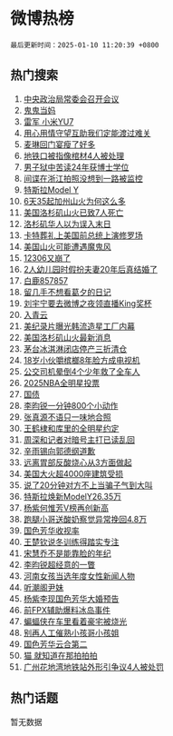 # 微博热榜

`最后更新时间：2025-01-10 11:20:39 +0800`

## 热门搜索

1. [中央政治局常委会召开会议](https://m.weibo.cn/search?containerid=100103type%3D1%26t%3D10%26q%3D%23%E4%B8%AD%E5%A4%AE%E6%94%BF%E6%B2%BB%E5%B1%80%E5%B8%B8%E5%A7%94%E4%BC%9A%E5%8F%AC%E5%BC%80%E4%BC%9A%E8%AE%AE%23&stream_entry_id=51&isnewpage=1&extparam=seat%3D1%26filter_type%3Drealtimehot%26stream_entry_id%3D51%26q%3D%2523%25E4%25B8%25AD%25E5%25A4%25AE%25E6%2594%25BF%25E6%25B2%25BB%25E5%25B1%2580%25E5%25B8%25B8%25E5%25A7%2594%25E4%25BC%259A%25E5%258F%25AC%25E5%25BC%2580%25E4%25BC%259A%25E8%25AE%25AE%2523%26dgr%3D0%26cate%3D10103%26c_type%3D51%26pos%3D0%26display_time%3D1736479238%26pre_seqid%3D17364792382750355477807)
1. [鬼鬼当妈](https://m.weibo.cn/search?containerid=100103type%3D1%26t%3D10%26q%3D%23%E9%AC%BC%E9%AC%BC%E5%BD%93%E5%A6%88%23&stream_entry_id=31&isnewpage=1&extparam=seat%3D1%26filter_type%3Drealtimehot%26flag%3D1%26pos%3D0%26cate%3D5001%26realpos%3D1%26stream_entry_id%3D31%26q%3D%2523%25E9%25AC%25BC%25E9%25AC%25BC%25E5%25BD%2593%25E5%25A6%2588%2523%26dgr%3D0%26c_type%3D31%26lcate%3D5001%26band_rank%3D1%26display_time%3D1736479238%26pre_seqid%3D17364792382750355477807)
1. [雷军 小米YU7](https://m.weibo.cn/search?containerid=100103type%3D1%26t%3D10%26q%3D%E9%9B%B7%E5%86%9B+%E5%B0%8F%E7%B1%B3YU7&stream_entry_id=31&isnewpage=1&extparam=seat%3D1%26filter_type%3Drealtimehot%26flag%3D1%26pos%3D1%26cate%3D5001%26realpos%3D2%26stream_entry_id%3D31%26q%3D%25E9%259B%25B7%25E5%2586%259B%2520%25E5%25B0%258F%25E7%25B1%25B3YU7%26dgr%3D0%26c_type%3D31%26lcate%3D5001%26band_rank%3D2%26display_time%3D1736479238%26pre_seqid%3D17364792382750355477807)
1. [用心用情守望互助我们定能渡过难关](https://m.weibo.cn/search?containerid=100103type%3D1%26t%3D10%26q%3D%23%E7%94%A8%E5%BF%83%E7%94%A8%E6%83%85%E5%AE%88%E6%9C%9B%E4%BA%92%E5%8A%A9%E6%88%91%E4%BB%AC%E5%AE%9A%E8%83%BD%E6%B8%A1%E8%BF%87%E9%9A%BE%E5%85%B3%23&stream_entry_id=31&isnewpage=1&extparam=seat%3D1%26filter_type%3Drealtimehot%26flag%3D1%26pos%3D2%26cate%3D5001%26realpos%3D3%26stream_entry_id%3D31%26q%3D%2523%25E7%2594%25A8%25E5%25BF%2583%25E7%2594%25A8%25E6%2583%2585%25E5%25AE%2588%25E6%259C%259B%25E4%25BA%2592%25E5%258A%25A9%25E6%2588%2591%25E4%25BB%25AC%25E5%25AE%259A%25E8%2583%25BD%25E6%25B8%25A1%25E8%25BF%2587%25E9%259A%25BE%25E5%2585%25B3%2523%26dgr%3D0%26c_type%3D31%26lcate%3D5001%26band_rank%3D3%26display_time%3D1736479238%26pre_seqid%3D17364792382750355477807)
1. [麦琳回门宴瘦了好多](https://m.weibo.cn/search?containerid=100103type%3D1%26t%3D10%26q%3D%23%E9%BA%A6%E7%90%B3%E5%9B%9E%E9%97%A8%E5%AE%B4%E7%98%A6%E4%BA%86%E5%A5%BD%E5%A4%9A%23&stream_entry_id=31&isnewpage=1&extparam=seat%3D1%26filter_type%3Drealtimehot%26flag%3D2%26pos%3D3%26cate%3D5001%26realpos%3D4%26stream_entry_id%3D31%26q%3D%2523%25E9%25BA%25A6%25E7%2590%25B3%25E5%259B%259E%25E9%2597%25A8%25E5%25AE%25B4%25E7%2598%25A6%25E4%25BA%2586%25E5%25A5%25BD%25E5%25A4%259A%2523%26dgr%3D0%26c_type%3D31%26lcate%3D5001%26band_rank%3D4%26display_time%3D1736479238%26pre_seqid%3D17364792382750355477807)
1. [地铁口被指像棺材4人被处理](https://m.weibo.cn/search?containerid=100103type%3D1%26t%3D10%26q%3D%23%E5%9C%B0%E9%93%81%E5%8F%A3%E8%A2%AB%E6%8C%87%E5%83%8F%E6%A3%BA%E6%9D%904%E4%BA%BA%E8%A2%AB%E5%A4%84%E7%90%86%23&stream_entry_id=31&isnewpage=1&extparam=seat%3D1%26filter_type%3Drealtimehot%26flag%3D1%26pos%3D4%26cate%3D5001%26realpos%3D5%26stream_entry_id%3D31%26q%3D%2523%25E5%259C%25B0%25E9%2593%2581%25E5%258F%25A3%25E8%25A2%25AB%25E6%258C%2587%25E5%2583%258F%25E6%25A3%25BA%25E6%259D%25904%25E4%25BA%25BA%25E8%25A2%25AB%25E5%25A4%2584%25E7%2590%2586%2523%26dgr%3D0%26c_type%3D31%26lcate%3D5001%26band_rank%3D5%26display_time%3D1736479238%26pre_seqid%3D17364792382750355477807)
1. [男子狱中苦读24年获博士学位](https://m.weibo.cn/search?containerid=100103type%3D1%26t%3D10%26q%3D%23%E7%94%B7%E5%AD%90%E7%8B%B1%E4%B8%AD%E8%8B%A6%E8%AF%BB24%E5%B9%B4%E8%8E%B7%E5%8D%9A%E5%A3%AB%E5%AD%A6%E4%BD%8D%23&stream_entry_id=31&isnewpage=1&extparam=seat%3D1%26filter_type%3Drealtimehot%26flag%3D1%26pos%3D5%26cate%3D5001%26realpos%3D6%26stream_entry_id%3D31%26q%3D%2523%25E7%2594%25B7%25E5%25AD%2590%25E7%258B%25B1%25E4%25B8%25AD%25E8%258B%25A6%25E8%25AF%25BB24%25E5%25B9%25B4%25E8%258E%25B7%25E5%258D%259A%25E5%25A3%25AB%25E5%25AD%25A6%25E4%25BD%258D%2523%26dgr%3D0%26c_type%3D31%26lcate%3D5001%26band_rank%3D6%26display_time%3D1736479238%26pre_seqid%3D17364792382750355477807)
1. [间谍在浙江拍照没想到一路被监控](https://m.weibo.cn/search?containerid=100103type%3D1%26t%3D10%26q%3D%23%E9%97%B4%E8%B0%8D%E5%9C%A8%E6%B5%99%E6%B1%9F%E6%8B%8D%E7%85%A7%E6%B2%A1%E6%83%B3%E5%88%B0%E4%B8%80%E8%B7%AF%E8%A2%AB%E7%9B%91%E6%8E%A7%23&stream_entry_id=31&isnewpage=1&extparam=seat%3D1%26filter_type%3Drealtimehot%26flag%3D1%26pos%3D6%26cate%3D5001%26realpos%3D7%26stream_entry_id%3D31%26q%3D%2523%25E9%2597%25B4%25E8%25B0%258D%25E5%259C%25A8%25E6%25B5%2599%25E6%25B1%259F%25E6%258B%258D%25E7%2585%25A7%25E6%25B2%25A1%25E6%2583%25B3%25E5%2588%25B0%25E4%25B8%2580%25E8%25B7%25AF%25E8%25A2%25AB%25E7%259B%2591%25E6%258E%25A7%2523%26dgr%3D0%26c_type%3D31%26lcate%3D5001%26band_rank%3D7%26display_time%3D1736479238%26pre_seqid%3D17364792382750355477807)
1. [特斯拉Model Y](https://m.weibo.cn/search?containerid=100103type%3D1%26t%3D10%26q%3D%E7%89%B9%E6%96%AF%E6%8B%89Model+Y&stream_entry_id=31&isnewpage=1&extparam=seat%3D1%26filter_type%3Drealtimehot%26flag%3D0%26pos%3D7%26cate%3D5001%26realpos%3D8%26stream_entry_id%3D31%26q%3D%25E7%2589%25B9%25E6%2596%25AF%25E6%258B%2589Model%2520Y%26dgr%3D0%26c_type%3D31%26lcate%3D5001%26band_rank%3D8%26display_time%3D1736479238%26pre_seqid%3D17364792382750355477807)
1. [6天35起加州山火为何这么多](https://m.weibo.cn/search?containerid=100103type%3D1%26t%3D10%26q%3D%236%E5%A4%A935%E8%B5%B7%E5%8A%A0%E5%B7%9E%E5%B1%B1%E7%81%AB%E4%B8%BA%E4%BD%95%E8%BF%99%E4%B9%88%E5%A4%9A%23&stream_entry_id=31&isnewpage=1&extparam=seat%3D1%26filter_type%3Drealtimehot%26flag%3D1%26pos%3D8%26cate%3D5001%26realpos%3D9%26stream_entry_id%3D31%26q%3D%25236%25E5%25A4%25A935%25E8%25B5%25B7%25E5%258A%25A0%25E5%25B7%259E%25E5%25B1%25B1%25E7%2581%25AB%25E4%25B8%25BA%25E4%25BD%2595%25E8%25BF%2599%25E4%25B9%2588%25E5%25A4%259A%2523%26dgr%3D0%26c_type%3D31%26lcate%3D5001%26band_rank%3D9%26display_time%3D1736479238%26pre_seqid%3D17364792382750355477807)
1. [美国洛杉矶山火已致7人死亡](https://m.weibo.cn/search?containerid=100103type%3D1%26t%3D10%26q%3D%23%E7%BE%8E%E5%9B%BD%E6%B4%9B%E6%9D%89%E7%9F%B6%E5%B1%B1%E7%81%AB%E5%B7%B2%E8%87%B47%E4%BA%BA%E6%AD%BB%E4%BA%A1%23&stream_entry_id=31&isnewpage=1&extparam=seat%3D1%26filter_type%3Drealtimehot%26flag%3D1%26pos%3D9%26cate%3D5001%26realpos%3D10%26stream_entry_id%3D31%26q%3D%2523%25E7%25BE%258E%25E5%259B%25BD%25E6%25B4%259B%25E6%259D%2589%25E7%259F%25B6%25E5%25B1%25B1%25E7%2581%25AB%25E5%25B7%25B2%25E8%2587%25B47%25E4%25BA%25BA%25E6%25AD%25BB%25E4%25BA%25A1%2523%26dgr%3D0%26c_type%3D31%26lcate%3D5001%26band_rank%3D10%26display_time%3D1736479238%26pre_seqid%3D17364792382750355477807)
1. [洛杉矶华人以为误入末日](https://m.weibo.cn/search?containerid=100103type%3D1%26t%3D10%26q%3D%23%E6%B4%9B%E6%9D%89%E7%9F%B6%E5%8D%8E%E4%BA%BA%E4%BB%A5%E4%B8%BA%E8%AF%AF%E5%85%A5%E6%9C%AB%E6%97%A5%23&stream_entry_id=31&isnewpage=1&extparam=seat%3D1%26filter_type%3Drealtimehot%26flag%3D2%26pos%3D10%26cate%3D5001%26realpos%3D11%26stream_entry_id%3D31%26q%3D%2523%25E6%25B4%259B%25E6%259D%2589%25E7%259F%25B6%25E5%258D%258E%25E4%25BA%25BA%25E4%25BB%25A5%25E4%25B8%25BA%25E8%25AF%25AF%25E5%2585%25A5%25E6%259C%25AB%25E6%2597%25A5%2523%26dgr%3D0%26c_type%3D31%26lcate%3D5001%26band_rank%3D11%26display_time%3D1736479238%26pre_seqid%3D17364792382750355477807)
1. [卡特葬礼上美国前总统上演修罗场](https://m.weibo.cn/search?containerid=100103type%3D1%26t%3D10%26q%3D%23%E5%8D%A1%E7%89%B9%E8%91%AC%E7%A4%BC%E4%B8%8A%E7%BE%8E%E5%9B%BD%E5%89%8D%E6%80%BB%E7%BB%9F%E4%B8%8A%E6%BC%94%E4%BF%AE%E7%BD%97%E5%9C%BA%23&stream_entry_id=31&isnewpage=1&extparam=seat%3D1%26filter_type%3Drealtimehot%26flag%3D0%26pos%3D11%26cate%3D5001%26realpos%3D12%26stream_entry_id%3D31%26q%3D%2523%25E5%258D%25A1%25E7%2589%25B9%25E8%2591%25AC%25E7%25A4%25BC%25E4%25B8%258A%25E7%25BE%258E%25E5%259B%25BD%25E5%2589%258D%25E6%2580%25BB%25E7%25BB%259F%25E4%25B8%258A%25E6%25BC%2594%25E4%25BF%25AE%25E7%25BD%2597%25E5%259C%25BA%2523%26dgr%3D0%26c_type%3D31%26lcate%3D5001%26band_rank%3D12%26display_time%3D1736479238%26pre_seqid%3D17364792382750355477807)
1. [美国山火可能遭遇魔鬼风](https://m.weibo.cn/search?containerid=100103type%3D1%26t%3D10%26q%3D%23%E7%BE%8E%E5%9B%BD%E5%B1%B1%E7%81%AB%E5%8F%AF%E8%83%BD%E9%81%AD%E9%81%87%E9%AD%94%E9%AC%BC%E9%A3%8E%23&stream_entry_id=31&isnewpage=1&extparam=seat%3D1%26filter_type%3Drealtimehot%26flag%3D1%26pos%3D12%26cate%3D5001%26realpos%3D13%26stream_entry_id%3D31%26q%3D%2523%25E7%25BE%258E%25E5%259B%25BD%25E5%25B1%25B1%25E7%2581%25AB%25E5%258F%25AF%25E8%2583%25BD%25E9%2581%25AD%25E9%2581%2587%25E9%25AD%2594%25E9%25AC%25BC%25E9%25A3%258E%2523%26dgr%3D0%26c_type%3D31%26lcate%3D5001%26band_rank%3D13%26display_time%3D1736479238%26pre_seqid%3D17364792382750355477807)
1. [12306又崩了](https://m.weibo.cn/search?containerid=100103type%3D1%26t%3D10%26q%3D12306%E5%8F%88%E5%B4%A9%E4%BA%86&stream_entry_id=31&isnewpage=1&extparam=seat%3D1%26filter_type%3Drealtimehot%26flag%3D1%26pos%3D13%26cate%3D5001%26realpos%3D14%26stream_entry_id%3D31%26q%3D12306%25E5%258F%2588%25E5%25B4%25A9%25E4%25BA%2586%26dgr%3D0%26c_type%3D31%26lcate%3D5001%26band_rank%3D14%26display_time%3D1736479238%26pre_seqid%3D17364792382750355477807)
1. [2人幼儿园时假扮夫妻20年后真结婚了](https://m.weibo.cn/search?containerid=100103type%3D1%26t%3D10%26q%3D%232%E4%BA%BA%E5%B9%BC%E5%84%BF%E5%9B%AD%E6%97%B6%E5%81%87%E6%89%AE%E5%A4%AB%E5%A6%BB20%E5%B9%B4%E5%90%8E%E7%9C%9F%E7%BB%93%E5%A9%9A%E4%BA%86%23&stream_entry_id=31&isnewpage=1&extparam=seat%3D1%26filter_type%3Drealtimehot%26flag%3D0%26pos%3D14%26cate%3D5001%26realpos%3D15%26stream_entry_id%3D31%26q%3D%25232%25E4%25BA%25BA%25E5%25B9%25BC%25E5%2584%25BF%25E5%259B%25AD%25E6%2597%25B6%25E5%2581%2587%25E6%2589%25AE%25E5%25A4%25AB%25E5%25A6%25BB20%25E5%25B9%25B4%25E5%2590%258E%25E7%259C%259F%25E7%25BB%2593%25E5%25A9%259A%25E4%25BA%2586%2523%26dgr%3D0%26c_type%3D31%26lcate%3D5001%26band_rank%3D15%26display_time%3D1736479238%26pre_seqid%3D17364792382750355477807)
1. [白鹿857857](https://m.weibo.cn/search?containerid=100103type%3D1%26t%3D10%26q%3D%23%E7%99%BD%E9%B9%BF857857%23&stream_entry_id=31&isnewpage=1&extparam=seat%3D1%26filter_type%3Drealtimehot%26flag%3D2%26pos%3D15%26cate%3D5001%26realpos%3D16%26stream_entry_id%3D31%26q%3D%2523%25E7%2599%25BD%25E9%25B9%25BF857857%2523%26dgr%3D0%26c_type%3D31%26lcate%3D5001%26band_rank%3D16%26display_time%3D1736479238%26pre_seqid%3D17364792382750355477807)
1. [留几手不想看葛夕的日记](https://m.weibo.cn/search?containerid=100103type%3D1%26t%3D10%26q%3D%23%E7%95%99%E5%87%A0%E6%89%8B%E4%B8%8D%E6%83%B3%E7%9C%8B%E8%91%9B%E5%A4%95%E7%9A%84%E6%97%A5%E8%AE%B0%23&stream_entry_id=31&isnewpage=1&extparam=seat%3D1%26filter_type%3Drealtimehot%26flag%3D0%26pos%3D16%26cate%3D5001%26realpos%3D17%26stream_entry_id%3D31%26q%3D%2523%25E7%2595%2599%25E5%2587%25A0%25E6%2589%258B%25E4%25B8%258D%25E6%2583%25B3%25E7%259C%258B%25E8%2591%259B%25E5%25A4%2595%25E7%259A%2584%25E6%2597%25A5%25E8%25AE%25B0%2523%26dgr%3D0%26c_type%3D31%26lcate%3D5001%26band_rank%3D17%26display_time%3D1736479238%26pre_seqid%3D17364792382750355477807)
1. [刘宇宁要去微博之夜领直播King奖杯](https://m.weibo.cn/search?containerid=100103type%3D1%26t%3D10%26q%3D%23%E5%88%98%E5%AE%87%E5%AE%81%E8%A6%81%E5%8E%BB%E5%BE%AE%E5%8D%9A%E4%B9%8B%E5%A4%9C%E9%A2%86%E7%9B%B4%E6%92%ADKing%E5%A5%96%E6%9D%AF%23&stream_entry_id=31&isnewpage=1&extparam=seat%3D1%26filter_type%3Drealtimehot%26flag%3D1%26pos%3D17%26cate%3D5001%26realpos%3D18%26stream_entry_id%3D31%26q%3D%2523%25E5%2588%2598%25E5%25AE%2587%25E5%25AE%2581%25E8%25A6%2581%25E5%258E%25BB%25E5%25BE%25AE%25E5%258D%259A%25E4%25B9%258B%25E5%25A4%259C%25E9%25A2%2586%25E7%259B%25B4%25E6%2592%25ADKing%25E5%25A5%2596%25E6%259D%25AF%2523%26dgr%3D0%26c_type%3D31%26lcate%3D5001%26band_rank%3D18%26display_time%3D1736479238%26pre_seqid%3D17364792382750355477807)
1. [入青云](https://m.weibo.cn/search?containerid=100103type%3D1%26t%3D10%26q%3D%E5%85%A5%E9%9D%92%E4%BA%91&stream_entry_id=31&isnewpage=1&extparam=seat%3D1%26filter_type%3Drealtimehot%26flag%3D1%26pos%3D18%26cate%3D5001%26realpos%3D19%26stream_entry_id%3D31%26q%3D%25E5%2585%25A5%25E9%259D%2592%25E4%25BA%2591%26dgr%3D0%26c_type%3D31%26lcate%3D5001%26band_rank%3D19%26display_time%3D1736479238%26pre_seqid%3D17364792382750355477807)
1. [美纪录片曝光韩流造星工厂内幕](https://m.weibo.cn/search?containerid=100103type%3D1%26t%3D10%26q%3D%23%E7%BE%8E%E7%BA%AA%E5%BD%95%E7%89%87%E6%9B%9D%E5%85%89%E9%9F%A9%E6%B5%81%E9%80%A0%E6%98%9F%E5%B7%A5%E5%8E%82%E5%86%85%E5%B9%95%23&stream_entry_id=31&isnewpage=1&extparam=seat%3D1%26filter_type%3Drealtimehot%26flag%3D1%26pos%3D19%26cate%3D5001%26realpos%3D20%26stream_entry_id%3D31%26q%3D%2523%25E7%25BE%258E%25E7%25BA%25AA%25E5%25BD%2595%25E7%2589%2587%25E6%259B%259D%25E5%2585%2589%25E9%259F%25A9%25E6%25B5%2581%25E9%2580%25A0%25E6%2598%259F%25E5%25B7%25A5%25E5%258E%2582%25E5%2586%2585%25E5%25B9%2595%2523%26dgr%3D0%26c_type%3D31%26lcate%3D5001%26band_rank%3D20%26display_time%3D1736479238%26pre_seqid%3D17364792382750355477807)
1. [美国洛杉矶山火最新消息](https://m.weibo.cn/search?containerid=100103type%3D1%26t%3D10%26q%3D%23%E7%BE%8E%E5%9B%BD%E6%B4%9B%E6%9D%89%E7%9F%B6%E5%B1%B1%E7%81%AB%E6%9C%80%E6%96%B0%E6%B6%88%E6%81%AF%23&stream_entry_id=31&isnewpage=1&extparam=seat%3D1%26filter_type%3Drealtimehot%26flag%3D0%26pos%3D20%26cate%3D5001%26realpos%3D21%26stream_entry_id%3D31%26q%3D%2523%25E7%25BE%258E%25E5%259B%25BD%25E6%25B4%259B%25E6%259D%2589%25E7%259F%25B6%25E5%25B1%25B1%25E7%2581%25AB%25E6%259C%2580%25E6%2596%25B0%25E6%25B6%2588%25E6%2581%25AF%2523%26dgr%3D0%26c_type%3D31%26lcate%3D5001%26band_rank%3D21%26display_time%3D1736479238%26pre_seqid%3D17364792382750355477807)
1. [茅台冰淇淋闭店停产三折清仓](https://m.weibo.cn/search?containerid=100103type%3D1%26t%3D10%26q%3D%23%E8%8C%85%E5%8F%B0%E5%86%B0%E6%B7%87%E6%B7%8B%E9%97%AD%E5%BA%97%E5%81%9C%E4%BA%A7%E4%B8%89%E6%8A%98%E6%B8%85%E4%BB%93%23&stream_entry_id=31&isnewpage=1&extparam=seat%3D1%26filter_type%3Drealtimehot%26flag%3D0%26pos%3D21%26cate%3D5001%26realpos%3D22%26stream_entry_id%3D31%26q%3D%2523%25E8%258C%2585%25E5%258F%25B0%25E5%2586%25B0%25E6%25B7%2587%25E6%25B7%258B%25E9%2597%25AD%25E5%25BA%2597%25E5%2581%259C%25E4%25BA%25A7%25E4%25B8%2589%25E6%258A%2598%25E6%25B8%2585%25E4%25BB%2593%2523%26dgr%3D0%26c_type%3D31%26lcate%3D5001%26band_rank%3D22%26display_time%3D1736479238%26pre_seqid%3D17364792382750355477807)
1. [18岁小伙嚼槟榔8年脸方成电视机](https://m.weibo.cn/search?containerid=100103type%3D1%26t%3D10%26q%3D%2318%E5%B2%81%E5%B0%8F%E4%BC%99%E5%9A%BC%E6%A7%9F%E6%A6%948%E5%B9%B4%E8%84%B8%E6%96%B9%E6%88%90%E7%94%B5%E8%A7%86%E6%9C%BA%23&stream_entry_id=31&isnewpage=1&extparam=seat%3D1%26filter_type%3Drealtimehot%26flag%3D0%26pos%3D22%26cate%3D5001%26realpos%3D23%26stream_entry_id%3D31%26q%3D%252318%25E5%25B2%2581%25E5%25B0%258F%25E4%25BC%2599%25E5%259A%25BC%25E6%25A7%259F%25E6%25A6%25948%25E5%25B9%25B4%25E8%2584%25B8%25E6%2596%25B9%25E6%2588%2590%25E7%2594%25B5%25E8%25A7%2586%25E6%259C%25BA%2523%26dgr%3D0%26c_type%3D31%26lcate%3D5001%26band_rank%3D23%26display_time%3D1736479238%26pre_seqid%3D17364792382750355477807)
1. [公交司机晕倒4个少年救了全车人](https://m.weibo.cn/search?containerid=100103type%3D1%26t%3D10%26q%3D%23%E5%85%AC%E4%BA%A4%E5%8F%B8%E6%9C%BA%E6%99%95%E5%80%924%E4%B8%AA%E5%B0%91%E5%B9%B4%E6%95%91%E4%BA%86%E5%85%A8%E8%BD%A6%E4%BA%BA%23&stream_entry_id=31&isnewpage=1&extparam=seat%3D1%26filter_type%3Drealtimehot%26flag%3D1%26pos%3D23%26cate%3D5001%26realpos%3D24%26stream_entry_id%3D31%26q%3D%2523%25E5%2585%25AC%25E4%25BA%25A4%25E5%258F%25B8%25E6%259C%25BA%25E6%2599%2595%25E5%2580%25924%25E4%25B8%25AA%25E5%25B0%2591%25E5%25B9%25B4%25E6%2595%2591%25E4%25BA%2586%25E5%2585%25A8%25E8%25BD%25A6%25E4%25BA%25BA%2523%26dgr%3D0%26c_type%3D31%26lcate%3D5001%26band_rank%3D24%26display_time%3D1736479238%26pre_seqid%3D17364792382750355477807)
1. [2025NBA全明星投票](https://m.weibo.cn/search?containerid=100103type%3D1%26t%3D10%26q%3D2025NBA%E5%85%A8%E6%98%8E%E6%98%9F%E6%8A%95%E7%A5%A8&stream_entry_id=31&isnewpage=1&extparam=seat%3D1%26filter_type%3Drealtimehot%26flag%3D1%26pos%3D24%26cate%3D5001%26realpos%3D25%26stream_entry_id%3D31%26q%3D2025NBA%25E5%2585%25A8%25E6%2598%258E%25E6%2598%259F%25E6%258A%2595%25E7%25A5%25A8%26dgr%3D0%26c_type%3D31%26lcate%3D5001%26band_rank%3D25%26display_time%3D1736479238%26pre_seqid%3D17364792382750355477807)
1. [国债](https://m.weibo.cn/search?containerid=100103type%3D1%26t%3D10%26q%3D%E5%9B%BD%E5%80%BA&stream_entry_id=31&isnewpage=1&extparam=seat%3D1%26filter_type%3Drealtimehot%26flag%3D1%26pos%3D25%26cate%3D5001%26realpos%3D26%26stream_entry_id%3D31%26q%3D%25E5%259B%25BD%25E5%2580%25BA%26dgr%3D0%26c_type%3D31%26lcate%3D5001%26band_rank%3D26%26display_time%3D1736479238%26pre_seqid%3D17364792382750355477807)
1. [李昀锐一分钟800个小动作](https://m.weibo.cn/search?containerid=100103type%3D1%26t%3D10%26q%3D%E6%9D%8E%E6%98%80%E9%94%90%E4%B8%80%E5%88%86%E9%92%9F800%E4%B8%AA%E5%B0%8F%E5%8A%A8%E4%BD%9C&stream_entry_id=31&isnewpage=1&extparam=seat%3D1%26filter_type%3Drealtimehot%26flag%3D0%26pos%3D26%26cate%3D5001%26realpos%3D27%26stream_entry_id%3D31%26q%3D%25E6%259D%258E%25E6%2598%2580%25E9%2594%2590%25E4%25B8%2580%25E5%2588%2586%25E9%2592%259F800%25E4%25B8%25AA%25E5%25B0%258F%25E5%258A%25A8%25E4%25BD%259C%26dgr%3D0%26c_type%3D31%26lcate%3D5001%26band_rank%3D27%26display_time%3D1736479238%26pre_seqid%3D17364792382750355477807)
1. [张真源不语只一味地合照](https://m.weibo.cn/search?containerid=100103type%3D1%26t%3D10%26q%3D%E5%BC%A0%E7%9C%9F%E6%BA%90%E4%B8%8D%E8%AF%AD%E5%8F%AA%E4%B8%80%E5%91%B3%E5%9C%B0%E5%90%88%E7%85%A7&stream_entry_id=31&isnewpage=1&extparam=seat%3D1%26filter_type%3Drealtimehot%26flag%3D0%26pos%3D27%26cate%3D5001%26realpos%3D28%26stream_entry_id%3D31%26q%3D%25E5%25BC%25A0%25E7%259C%259F%25E6%25BA%2590%25E4%25B8%258D%25E8%25AF%25AD%25E5%258F%25AA%25E4%25B8%2580%25E5%2591%25B3%25E5%259C%25B0%25E5%2590%2588%25E7%2585%25A7%26dgr%3D0%26c_type%3D31%26lcate%3D5001%26band_rank%3D28%26display_time%3D1736479238%26pre_seqid%3D17364792382750355477807)
1. [王鹤棣和库里的全明星约定](https://m.weibo.cn/search?containerid=100103type%3D1%26t%3D10%26q%3D%23%E7%8E%8B%E9%B9%A4%E6%A3%A3%E5%92%8C%E5%BA%93%E9%87%8C%E7%9A%84%E5%85%A8%E6%98%8E%E6%98%9F%E7%BA%A6%E5%AE%9A%23&stream_entry_id=31&isnewpage=1&extparam=seat%3D1%26filter_type%3Drealtimehot%26flag%3D1%26pos%3D28%26cate%3D5001%26realpos%3D29%26stream_entry_id%3D31%26q%3D%2523%25E7%258E%258B%25E9%25B9%25A4%25E6%25A3%25A3%25E5%2592%258C%25E5%25BA%2593%25E9%2587%258C%25E7%259A%2584%25E5%2585%25A8%25E6%2598%258E%25E6%2598%259F%25E7%25BA%25A6%25E5%25AE%259A%2523%26dgr%3D0%26c_type%3D31%26lcate%3D5001%26band_rank%3D29%26display_time%3D1736479238%26pre_seqid%3D17364792382750355477807)
1. [周深和记者对暗号主打已读乱回](https://m.weibo.cn/search?containerid=100103type%3D1%26t%3D10%26q%3D%23%E5%91%A8%E6%B7%B1%E5%92%8C%E8%AE%B0%E8%80%85%E5%AF%B9%E6%9A%97%E5%8F%B7%E4%B8%BB%E6%89%93%E5%B7%B2%E8%AF%BB%E4%B9%B1%E5%9B%9E%23&stream_entry_id=31&isnewpage=1&extparam=seat%3D1%26filter_type%3Drealtimehot%26flag%3D1%26pos%3D29%26cate%3D5001%26realpos%3D30%26stream_entry_id%3D31%26q%3D%2523%25E5%2591%25A8%25E6%25B7%25B1%25E5%2592%258C%25E8%25AE%25B0%25E8%2580%2585%25E5%25AF%25B9%25E6%259A%2597%25E5%258F%25B7%25E4%25B8%25BB%25E6%2589%2593%25E5%25B7%25B2%25E8%25AF%25BB%25E4%25B9%25B1%25E5%259B%259E%2523%26dgr%3D0%26c_type%3D31%26lcate%3D5001%26band_rank%3D30%26display_time%3D1736479238%26pre_seqid%3D17364792382750355477807)
1. [辛雨锡向郭德纲道歉](https://m.weibo.cn/search?containerid=100103type%3D1%26t%3D10%26q%3D%23%E8%BE%9B%E9%9B%A8%E9%94%A1%E5%90%91%E9%83%AD%E5%BE%B7%E7%BA%B2%E9%81%93%E6%AD%89%23&stream_entry_id=31&isnewpage=1&extparam=seat%3D1%26filter_type%3Drealtimehot%26flag%3D0%26pos%3D30%26cate%3D5001%26realpos%3D31%26stream_entry_id%3D31%26q%3D%2523%25E8%25BE%259B%25E9%259B%25A8%25E9%2594%25A1%25E5%2590%2591%25E9%2583%25AD%25E5%25BE%25B7%25E7%25BA%25B2%25E9%2581%2593%25E6%25AD%2589%2523%26dgr%3D0%26c_type%3D31%26lcate%3D5001%26band_rank%3D31%26display_time%3D1736479238%26pre_seqid%3D17364792382750355477807)
1. [远离胃部反酸烧心从3方面做起](https://m.weibo.cn/search?containerid=100103type%3D1%26t%3D10%26q%3D%23%E8%BF%9C%E7%A6%BB%E8%83%83%E9%83%A8%E5%8F%8D%E9%85%B8%E7%83%A7%E5%BF%83%E4%BB%8E3%E6%96%B9%E9%9D%A2%E5%81%9A%E8%B5%B7%23&stream_entry_id=31&isnewpage=1&extparam=seat%3D1%26filter_type%3Drealtimehot%26flag%3D1%26pos%3D31%26cate%3D5001%26realpos%3D32%26stream_entry_id%3D31%26q%3D%2523%25E8%25BF%259C%25E7%25A6%25BB%25E8%2583%2583%25E9%2583%25A8%25E5%258F%258D%25E9%2585%25B8%25E7%2583%25A7%25E5%25BF%2583%25E4%25BB%258E3%25E6%2596%25B9%25E9%259D%25A2%25E5%2581%259A%25E8%25B5%25B7%2523%26dgr%3D0%26c_type%3D31%26lcate%3D5001%26band_rank%3D32%26display_time%3D1736479238%26pre_seqid%3D17364792382750355477807)
1. [美国大火超4000座建筑受损](https://m.weibo.cn/search?containerid=100103type%3D1%26t%3D10%26q%3D%23%E7%BE%8E%E5%9B%BD%E5%A4%A7%E7%81%AB%E8%B6%854000%E5%BA%A7%E5%BB%BA%E7%AD%91%E5%8F%97%E6%8D%9F%23&stream_entry_id=31&isnewpage=1&extparam=seat%3D1%26filter_type%3Drealtimehot%26flag%3D0%26pos%3D32%26cate%3D5001%26realpos%3D33%26stream_entry_id%3D31%26q%3D%2523%25E7%25BE%258E%25E5%259B%25BD%25E5%25A4%25A7%25E7%2581%25AB%25E8%25B6%25854000%25E5%25BA%25A7%25E5%25BB%25BA%25E7%25AD%2591%25E5%258F%2597%25E6%258D%259F%2523%26dgr%3D0%26c_type%3D31%26lcate%3D5001%26band_rank%3D33%26display_time%3D1736479238%26pre_seqid%3D17364792382750355477807)
1. [说了20分钟对方不上当骗子气到大叫](https://m.weibo.cn/search?containerid=100103type%3D1%26t%3D10%26q%3D%23%E8%AF%B4%E4%BA%8620%E5%88%86%E9%92%9F%E5%AF%B9%E6%96%B9%E4%B8%8D%E4%B8%8A%E5%BD%93%E9%AA%97%E5%AD%90%E6%B0%94%E5%88%B0%E5%A4%A7%E5%8F%AB%23&stream_entry_id=31&isnewpage=1&extparam=seat%3D1%26filter_type%3Drealtimehot%26flag%3D0%26pos%3D33%26cate%3D5001%26realpos%3D34%26stream_entry_id%3D31%26q%3D%2523%25E8%25AF%25B4%25E4%25BA%258620%25E5%2588%2586%25E9%2592%259F%25E5%25AF%25B9%25E6%2596%25B9%25E4%25B8%258D%25E4%25B8%258A%25E5%25BD%2593%25E9%25AA%2597%25E5%25AD%2590%25E6%25B0%2594%25E5%2588%25B0%25E5%25A4%25A7%25E5%258F%25AB%2523%26dgr%3D0%26c_type%3D31%26lcate%3D5001%26band_rank%3D34%26display_time%3D1736479238%26pre_seqid%3D17364792382750355477807)
1. [特斯拉焕新ModelY26.35万](https://m.weibo.cn/search?containerid=100103type%3D1%26t%3D10%26q%3D%23%E7%89%B9%E6%96%AF%E6%8B%89%E7%84%95%E6%96%B0ModelY26.35%E4%B8%87%23&stream_entry_id=31&isnewpage=1&extparam=seat%3D1%26filter_type%3Drealtimehot%26flag%3D1%26pos%3D34%26cate%3D5001%26realpos%3D35%26stream_entry_id%3D31%26q%3D%2523%25E7%2589%25B9%25E6%2596%25AF%25E6%258B%2589%25E7%2584%2595%25E6%2596%25B0ModelY26.35%25E4%25B8%2587%2523%26dgr%3D0%26c_type%3D31%26lcate%3D5001%26band_rank%3D35%26display_time%3D1736479238%26pre_seqid%3D17364792382750355477807)
1. [杨紫何惟芳V榜再创新高](https://m.weibo.cn/search?containerid=100103type%3D1%26t%3D10%26q%3D%23%E6%9D%A8%E7%B4%AB%E4%BD%95%E6%83%9F%E8%8A%B3V%E6%A6%9C%E5%86%8D%E5%88%9B%E6%96%B0%E9%AB%98%23&stream_entry_id=31&isnewpage=1&extparam=seat%3D1%26filter_type%3Drealtimehot%26flag%3D1%26pos%3D35%26cate%3D5001%26realpos%3D36%26stream_entry_id%3D31%26q%3D%2523%25E6%259D%25A8%25E7%25B4%25AB%25E4%25BD%2595%25E6%2583%259F%25E8%258A%25B3V%25E6%25A6%259C%25E5%2586%258D%25E5%2588%259B%25E6%2596%25B0%25E9%25AB%2598%2523%26dgr%3D0%26c_type%3D31%26lcate%3D5001%26band_rank%3D36%26display_time%3D1736479238%26pre_seqid%3D17364792382750355477807)
1. [跑腿小哥送酸奶察觉异常挽回4.8万](https://m.weibo.cn/search?containerid=100103type%3D1%26t%3D10%26q%3D%23%E8%B7%91%E8%85%BF%E5%B0%8F%E5%93%A5%E9%80%81%E9%85%B8%E5%A5%B6%E5%AF%9F%E8%A7%89%E5%BC%82%E5%B8%B8%E6%8C%BD%E5%9B%9E4.8%E4%B8%87%23&stream_entry_id=31&isnewpage=1&extparam=seat%3D1%26filter_type%3Drealtimehot%26flag%3D0%26pos%3D36%26cate%3D5001%26realpos%3D37%26stream_entry_id%3D31%26q%3D%2523%25E8%25B7%2591%25E8%2585%25BF%25E5%25B0%258F%25E5%2593%25A5%25E9%2580%2581%25E9%2585%25B8%25E5%25A5%25B6%25E5%25AF%259F%25E8%25A7%2589%25E5%25BC%2582%25E5%25B8%25B8%25E6%258C%25BD%25E5%259B%259E4.8%25E4%25B8%2587%2523%26dgr%3D0%26c_type%3D31%26lcate%3D5001%26band_rank%3D37%26display_time%3D1736479238%26pre_seqid%3D17364792382750355477807)
1. [国色芳华收视率](https://m.weibo.cn/search?containerid=100103type%3D1%26t%3D10%26q%3D%23%E5%9B%BD%E8%89%B2%E8%8A%B3%E5%8D%8E%E6%94%B6%E8%A7%86%E7%8E%87%23&stream_entry_id=31&isnewpage=1&extparam=seat%3D1%26filter_type%3Drealtimehot%26flag%3D0%26pos%3D37%26cate%3D5001%26realpos%3D38%26stream_entry_id%3D31%26q%3D%2523%25E5%259B%25BD%25E8%2589%25B2%25E8%258A%25B3%25E5%258D%258E%25E6%2594%25B6%25E8%25A7%2586%25E7%258E%2587%2523%26dgr%3D0%26c_type%3D31%26lcate%3D5001%26band_rank%3D38%26display_time%3D1736479238%26pre_seqid%3D17364792382750355477807)
1. [王楚钦说冬训练得踏实专注](https://m.weibo.cn/search?containerid=100103type%3D1%26t%3D10%26q%3D%23%E7%8E%8B%E6%A5%9A%E9%92%A6%E8%AF%B4%E5%86%AC%E8%AE%AD%E7%BB%83%E5%BE%97%E8%B8%8F%E5%AE%9E%E4%B8%93%E6%B3%A8%23&stream_entry_id=31&isnewpage=1&extparam=seat%3D1%26filter_type%3Drealtimehot%26flag%3D1%26pos%3D38%26cate%3D5001%26realpos%3D39%26stream_entry_id%3D31%26q%3D%2523%25E7%258E%258B%25E6%25A5%259A%25E9%2592%25A6%25E8%25AF%25B4%25E5%2586%25AC%25E8%25AE%25AD%25E7%25BB%2583%25E5%25BE%2597%25E8%25B8%258F%25E5%25AE%259E%25E4%25B8%2593%25E6%25B3%25A8%2523%26dgr%3D0%26c_type%3D31%26lcate%3D5001%26band_rank%3D39%26display_time%3D1736479238%26pre_seqid%3D17364792382750355477807)
1. [宋慧乔不是能靠脸的年纪](https://m.weibo.cn/search?containerid=100103type%3D1%26t%3D10%26q%3D%23%E5%AE%8B%E6%85%A7%E4%B9%94%E4%B8%8D%E6%98%AF%E8%83%BD%E9%9D%A0%E8%84%B8%E7%9A%84%E5%B9%B4%E7%BA%AA%23&stream_entry_id=31&isnewpage=1&extparam=seat%3D1%26filter_type%3Drealtimehot%26flag%3D0%26pos%3D39%26cate%3D5001%26realpos%3D40%26stream_entry_id%3D31%26q%3D%2523%25E5%25AE%258B%25E6%2585%25A7%25E4%25B9%2594%25E4%25B8%258D%25E6%2598%25AF%25E8%2583%25BD%25E9%259D%25A0%25E8%2584%25B8%25E7%259A%2584%25E5%25B9%25B4%25E7%25BA%25AA%2523%26dgr%3D0%26c_type%3D31%26lcate%3D5001%26band_rank%3D40%26display_time%3D1736479238%26pre_seqid%3D17364792382750355477807)
1. [李昀锐超经意的一瞥](https://m.weibo.cn/search?containerid=100103type%3D1%26t%3D10%26q%3D%23%E6%9D%8E%E6%98%80%E9%94%90%E8%B6%85%E7%BB%8F%E6%84%8F%E7%9A%84%E4%B8%80%E7%9E%A5%23&stream_entry_id=31&isnewpage=1&extparam=seat%3D1%26filter_type%3Drealtimehot%26flag%3D1%26pos%3D40%26cate%3D5001%26realpos%3D41%26stream_entry_id%3D31%26q%3D%2523%25E6%259D%258E%25E6%2598%2580%25E9%2594%2590%25E8%25B6%2585%25E7%25BB%258F%25E6%2584%258F%25E7%259A%2584%25E4%25B8%2580%25E7%259E%25A5%2523%26dgr%3D0%26c_type%3D31%26lcate%3D5001%26band_rank%3D41%26display_time%3D1736479238%26pre_seqid%3D17364792382750355477807)
1. [河南女孩当选年度女性新闻人物](https://m.weibo.cn/search?containerid=100103type%3D1%26t%3D10%26q%3D%23%E6%B2%B3%E5%8D%97%E5%A5%B3%E5%AD%A9%E5%BD%93%E9%80%89%E5%B9%B4%E5%BA%A6%E5%A5%B3%E6%80%A7%E6%96%B0%E9%97%BB%E4%BA%BA%E7%89%A9%23&stream_entry_id=31&isnewpage=1&extparam=seat%3D1%26filter_type%3Drealtimehot%26flag%3D1%26pos%3D41%26cate%3D5001%26realpos%3D42%26stream_entry_id%3D31%26q%3D%2523%25E6%25B2%25B3%25E5%258D%2597%25E5%25A5%25B3%25E5%25AD%25A9%25E5%25BD%2593%25E9%2580%2589%25E5%25B9%25B4%25E5%25BA%25A6%25E5%25A5%25B3%25E6%2580%25A7%25E6%2596%25B0%25E9%2597%25BB%25E4%25BA%25BA%25E7%2589%25A9%2523%26dgr%3D0%26c_type%3D31%26lcate%3D5001%26band_rank%3D42%26display_time%3D1736479238%26pre_seqid%3D17364792382750355477807)
1. [听潮阁尹妹](https://m.weibo.cn/search?containerid=100103type%3D1%26t%3D10%26q%3D%E5%90%AC%E6%BD%AE%E9%98%81%E5%B0%B9%E5%A6%B9&stream_entry_id=31&isnewpage=1&extparam=seat%3D1%26filter_type%3Drealtimehot%26flag%3D0%26pos%3D42%26cate%3D5001%26realpos%3D43%26stream_entry_id%3D31%26q%3D%25E5%2590%25AC%25E6%25BD%25AE%25E9%2598%2581%25E5%25B0%25B9%25E5%25A6%25B9%26dgr%3D0%26c_type%3D31%26lcate%3D5001%26band_rank%3D43%26display_time%3D1736479238%26pre_seqid%3D17364792382750355477807)
1. [杨紫李现国色芳华大婚预告](https://m.weibo.cn/search?containerid=100103type%3D1%26t%3D10%26q%3D%23%E6%9D%A8%E7%B4%AB%E6%9D%8E%E7%8E%B0%E5%9B%BD%E8%89%B2%E8%8A%B3%E5%8D%8E%E5%A4%A7%E5%A9%9A%E9%A2%84%E5%91%8A%23&stream_entry_id=31&isnewpage=1&extparam=seat%3D1%26filter_type%3Drealtimehot%26flag%3D0%26pos%3D43%26cate%3D5001%26realpos%3D44%26stream_entry_id%3D31%26q%3D%2523%25E6%259D%25A8%25E7%25B4%25AB%25E6%259D%258E%25E7%258E%25B0%25E5%259B%25BD%25E8%2589%25B2%25E8%258A%25B3%25E5%258D%258E%25E5%25A4%25A7%25E5%25A9%259A%25E9%25A2%2584%25E5%2591%258A%2523%26dgr%3D0%26c_type%3D31%26lcate%3D5001%26band_rank%3D44%26display_time%3D1736479238%26pre_seqid%3D17364792382750355477807)
1. [前FPX辅助爆料冰岛事件](https://m.weibo.cn/search?containerid=100103type%3D1%26t%3D10%26q%3D%23%E5%89%8DFPX%E8%BE%85%E5%8A%A9%E7%88%86%E6%96%99%E5%86%B0%E5%B2%9B%E4%BA%8B%E4%BB%B6%23&stream_entry_id=31&isnewpage=1&extparam=seat%3D1%26filter_type%3Drealtimehot%26flag%3D0%26pos%3D44%26cate%3D5001%26realpos%3D45%26stream_entry_id%3D31%26q%3D%2523%25E5%2589%258DFPX%25E8%25BE%2585%25E5%258A%25A9%25E7%2588%2586%25E6%2596%2599%25E5%2586%25B0%25E5%25B2%259B%25E4%25BA%258B%25E4%25BB%25B6%2523%26dgr%3D0%26c_type%3D31%26lcate%3D5001%26band_rank%3D45%26display_time%3D1736479238%26pre_seqid%3D17364792382750355477807)
1. [蝙蝠侠在车里看着豪宅被烧光](https://m.weibo.cn/search?containerid=100103type%3D1%26t%3D10%26q%3D%23%E8%9D%99%E8%9D%A0%E4%BE%A0%E5%9C%A8%E8%BD%A6%E9%87%8C%E7%9C%8B%E7%9D%80%E8%B1%AA%E5%AE%85%E8%A2%AB%E7%83%A7%E5%85%89%23&stream_entry_id=31&isnewpage=1&extparam=seat%3D1%26filter_type%3Drealtimehot%26flag%3D0%26pos%3D45%26cate%3D5001%26realpos%3D46%26stream_entry_id%3D31%26q%3D%2523%25E8%259D%2599%25E8%259D%25A0%25E4%25BE%25A0%25E5%259C%25A8%25E8%25BD%25A6%25E9%2587%258C%25E7%259C%258B%25E7%259D%2580%25E8%25B1%25AA%25E5%25AE%2585%25E8%25A2%25AB%25E7%2583%25A7%25E5%2585%2589%2523%26dgr%3D0%26c_type%3D31%26lcate%3D5001%26band_rank%3D46%26display_time%3D1736479238%26pre_seqid%3D17364792382750355477807)
1. [别再人工催熟小孩哥小孩姐](https://m.weibo.cn/search?containerid=100103type%3D1%26t%3D10%26q%3D%E5%88%AB%E5%86%8D%E4%BA%BA%E5%B7%A5%E5%82%AC%E7%86%9F%E5%B0%8F%E5%AD%A9%E5%93%A5%E5%B0%8F%E5%AD%A9%E5%A7%90&stream_entry_id=31&isnewpage=1&extparam=seat%3D1%26filter_type%3Drealtimehot%26flag%3D1%26pos%3D46%26cate%3D5001%26realpos%3D47%26stream_entry_id%3D31%26q%3D%25E5%2588%25AB%25E5%2586%258D%25E4%25BA%25BA%25E5%25B7%25A5%25E5%2582%25AC%25E7%2586%259F%25E5%25B0%258F%25E5%25AD%25A9%25E5%2593%25A5%25E5%25B0%258F%25E5%25AD%25A9%25E5%25A7%2590%26dgr%3D0%26c_type%3D31%26lcate%3D5001%26band_rank%3D47%26display_time%3D1736479238%26pre_seqid%3D17364792382750355477807)
1. [国色芳华云合第二](https://m.weibo.cn/search?containerid=100103type%3D1%26t%3D10%26q%3D%23%E5%9B%BD%E8%89%B2%E8%8A%B3%E5%8D%8E%E4%BA%91%E5%90%88%E7%AC%AC%E4%BA%8C%23&stream_entry_id=31&isnewpage=1&extparam=seat%3D1%26filter_type%3Drealtimehot%26flag%3D1%26pos%3D47%26cate%3D5001%26realpos%3D48%26stream_entry_id%3D31%26q%3D%2523%25E5%259B%25BD%25E8%2589%25B2%25E8%258A%25B3%25E5%258D%258E%25E4%25BA%2591%25E5%2590%2588%25E7%25AC%25AC%25E4%25BA%258C%2523%26dgr%3D0%26c_type%3D31%26lcate%3D5001%26band_rank%3D48%26display_time%3D1736479238%26pre_seqid%3D17364792382750355477807)
1. [猫 就知道在那拍拍拍](https://m.weibo.cn/search?containerid=100103type%3D1%26t%3D10%26q%3D%E7%8C%AB+%E5%B0%B1%E7%9F%A5%E9%81%93%E5%9C%A8%E9%82%A3%E6%8B%8D%E6%8B%8D%E6%8B%8D&stream_entry_id=31&isnewpage=1&extparam=seat%3D1%26filter_type%3Drealtimehot%26flag%3D0%26pos%3D48%26cate%3D5001%26realpos%3D49%26stream_entry_id%3D31%26q%3D%25E7%258C%25AB%2520%25E5%25B0%25B1%25E7%259F%25A5%25E9%2581%2593%25E5%259C%25A8%25E9%2582%25A3%25E6%258B%258D%25E6%258B%258D%25E6%258B%258D%26dgr%3D0%26c_type%3D31%26lcate%3D5001%26band_rank%3D49%26display_time%3D1736479238%26pre_seqid%3D17364792382750355477807)
1. [广州花地湾地铁站外形引争议4人被处罚](https://m.weibo.cn/search?containerid=100103type%3D1%26t%3D10%26q%3D%23%E5%B9%BF%E5%B7%9E%E8%8A%B1%E5%9C%B0%E6%B9%BE%E5%9C%B0%E9%93%81%E7%AB%99%E5%A4%96%E5%BD%A2%E5%BC%95%E4%BA%89%E8%AE%AE4%E4%BA%BA%E8%A2%AB%E5%A4%84%E7%BD%9A%23&stream_entry_id=31&isnewpage=1&extparam=seat%3D1%26filter_type%3Drealtimehot%26flag%3D0%26pos%3D49%26cate%3D5001%26realpos%3D50%26stream_entry_id%3D31%26q%3D%2523%25E5%25B9%25BF%25E5%25B7%259E%25E8%258A%25B1%25E5%259C%25B0%25E6%25B9%25BE%25E5%259C%25B0%25E9%2593%2581%25E7%25AB%2599%25E5%25A4%2596%25E5%25BD%25A2%25E5%25BC%2595%25E4%25BA%2589%25E8%25AE%25AE4%25E4%25BA%25BA%25E8%25A2%25AB%25E5%25A4%2584%25E7%25BD%259A%2523%26dgr%3D0%26c_type%3D31%26lcate%3D5001%26band_rank%3D50%26display_time%3D1736479238%26pre_seqid%3D17364792382750355477807)

## 热门话题

暂无数据
